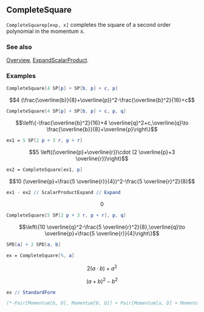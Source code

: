 ## CompleteSquare

`CompleteSquarep[exp, x]` completes the square of a second order polynomial in the momentum x.

### See also

[Overview](Extra/FeynCalc.md), [ExpandScalarProduct](ExpandScalarProduct.md).

### Examples

```mathematica
CompleteSquare[4 SP[p] + SP[b, p] + c, p]
```

$$4 (\frac{\overline{b}}{8}+\overline{p})^2-\frac{\overline{b}^2}{16}+c$$

```mathematica
CompleteSquare[4 SP[p] + SP[b, p] + c, p, q]
```

$$\left\{-\frac{\overline{b}^2}{16}+4 \overline{q}^2+c,\overline{q}\to \frac{\overline{b}}{8}+\overline{p}\right\}$$

```mathematica
ex1 = 5 SP[2 p + 3 r, p + r]
```

$$5 \left((\overline{p}+\overline{r})\cdot (2 \overline{p}+3 \overline{r})\right)$$

```mathematica
ex2 = CompleteSquare[ex1, p]
```

$$10 (\overline{p}+\frac{5 \overline{r}}{4})^2-\frac{5 \overline{r}^2}{8}$$

```mathematica
ex1 - ex2 // ScalarProductExpand // Expand
```

$$0$$

```mathematica
CompleteSquare[5 SP[2 p + 3 r, p + r], p, q]
```

$$\left\{10 \overline{q}^2-\frac{5 \overline{r}^2}{8},\overline{q}\to \overline{p}+\frac{5 \overline{r}}{4}\right\}$$

```mathematica
SPD[a] + 2 SPD[a, b] 
 
ex = CompleteSquare[%, a]
```

$$2 (a\cdot b)+a^2$$

$$(a+b)^2-b^2$$

```mathematica
ex // StandardForm

(*-Pair[Momentum[b, D], Momentum[b, D]] + Pair[Momentum[a, D] + Momentum[b, D], Momentum[a, D] + Momentum[b, D]]*)
```